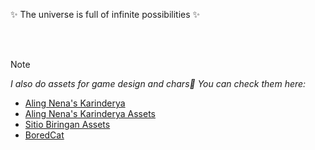 <p align="center">

 ✨ The universe is full of infinite possibilities ✨
</p>

<br><br>


> [!NOTE]
> _I also do assets for game design and chars🥰 You can check them here:_ <br>
+ [Aling Nena's Karinderya](https://tinymonkey.itch.io/aling-nenas-karinderya?fbclid=IwZXh0bgNhZW0CMTAAAR11aadIoh4OG2o8_rYp79_9AjsMkAelAhCg943yk3Uemg0lAsR9zHpQXII_aem_ATbAhuCgpLy3RyXLq5M25dMj7N5opzGJeJ8T0-6BNFCPaGkfYmVVf-2PZFExNHv6jKWMGbBPi9WRB4S1DQ06jQxJ) <br>
+ [Aling Nena's Karinderya Assets](https://www.playbook.com/s/game-assets/Y8VXmn9raQsBs5Xn4P9z1UZX) <br>
+ [Sitio Biringan Assets](https://www.playbook.com/profile/E2h1vGMQppnScpiYLiLSPPeZ) <br>
+ [BoredCat](https://drive.google.com/drive/folders/1eWMUAMElhvR17UMTfpJBlT98a6z8O4Ci?usp=sharing) <br>




<!--
**kilameh/kilameh** is a ✨ _special_ ✨ repository because its `README.md` (this file) appears on your GitHub profile.

Here are some ideas to get you started:

- 🔭 I’m currently working on ...
- 🌱 I’m currently learning ...
- 👯 I’m looking to collaborate on ...
- 🤔 I’m looking for help with ...
- 💬 Ask me about ...
- 📫 How to reach me: ...
- 😄 Pronouns: ...
- ⚡ Fun fact: ...
-->
